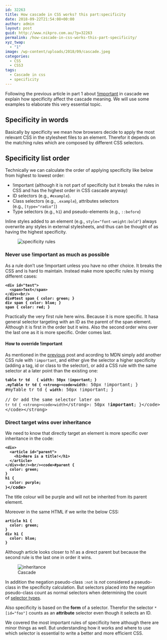 ```yaml
---
id: 32263
title: How cascade in CSS works? this part:specificity
date: 2018-09-22T21:54:08+00:00
author: admin
layout: post
guid: http://www.nikpro.com.au/?p=32263
permalink: /how-cascade-in-css-works-this-part-specificity/
xyz_twap:
  - "1"
image: /wp-content/uploads/2018/09/cascade.jpeg
categories:
  - CSS
  - CSS3
tags:
  - Cascade in css
  - specificity
---
```

Following the previous article in part 1 about [!important](http://www.nikpro.com.au/how-cascade-in-css-works-this-part-important/) in cascade we explain how specificity affect the cascade meaning. We will use some examples to elaborate this very essential topic.

## Specificity in words

Basically by specificity we mean how browsers decide to apply the most relevant CSS in the stylesheet files to an element. Therefor it depends on the matching rules which are composed by different CSS selectors.

## Specificity list order

Technically we can calculate the order of applying specificity like below from highest to lowest order:

  * !important (although it is not part of specificity but it breaks the rules in CSS and has the highest order in CSS cascade anyway)
  * ID selectors (e.g., `#example`).
  * Class selectors (e.g., `.example`), attributes selectors (e.g., `[type="radio"]`) 
  * Type selectors (e.g., `h1`) and pseudo-elements (e.g., `::before`)

Inline styles added to an element (e.g., `style="font-weight:bold"`) always overwrite any styles in external stylesheets, and thus can be thought of as having the highest specificity.<figure class="wp-block-image">

<img src="http://www.nikpro.com.au/wp-content/uploads/2018/09/specificity1.png" alt="specificity rules" class="wp-image-32265" srcset="http://testgatsby.local/wp-content/uploads/2018/09/specificity1.png 712w, http://testgatsby.local/wp-content/uploads/2018/09/specificity1-300x126.png 300w" sizes="(max-width: 712px) 100vw, 712px" /> </figure> 

### Never use !important as much as possible

As a rule don&#8217;t use !important unless you have no other choice. It breaks the CSS and is hard to maintain. Instead make more specific rules by mixing different cases:

<pre class="wp-block-preformatted"><strong><code>&lt;div id="test">
  &lt;span>Text&lt;/span>
&lt;/div>&lt;br/></code></strong><br /><strong><code>div#test span { color: green; }
div span { color: blue; }
span { color: red; }</code></strong></pre>

Practically the very first rule here wins. Because it is more specific. It hasa general selector targeting with an ID as the parent of the span element. Although it is first in the order but it wins. Also the second order wins over the last one as it is more specific. Order comes last.

#### How to override !important

As mentioned in the [previous](http://www.nikpro.com.au/how-cascade-in-css-works-this-part-important/) post and acording to MDN simply add another CSS rule with `!important`, and either give the selector a higher specificity (adding a tag, id or class to the selector), or add a CSS rule with the same selector at a later point than the existing one:

<pre class="wp-block-preformatted"><strong><code>table tr td   { width: 50px !important; }
.myTable tr td { &lt;strong>&lt;code>width</code></strong>: 50px !important; }
#myTable tr td { <strong><code>width</code></strong>: 50px !important; }<br /><br />// Or add the same selector later on<br /><code>tr td { &lt;strong>&lt;code>width</code>&lt;/strong>: 50px <strong>!important</strong>; }&lt;/code><br />&lt;/code>&lt;/strong></pre>

### Direct target wins over inheritance

We need to know that directly target an element is more specific over inheritance in the code:

<pre class="wp-block-preformatted"><strong><code>&lt;div>
  &lt;article id="parent">
    &lt;h1>Here is a title!&lt;/h1>
  &lt;/article>
&lt;/div>&lt;br/>&lt;br/>&lt;code>#parent {
  color: green;
}
h1 {
  color: purple;
}</code>&lt;/code></strong></pre>

The title colour will be purple and will not be inherited from its parent element.

Moreover in the same HTML if we write the below CSS:

<pre class="wp-block-preformatted"><strong><code>article h1 {
  color: green;
}
div h1 {
  color: blue;
}</code></strong></pre>

Although article looks closer to h1 as a direct parent but because the second rule is the last one in order it wins.

<div class="wp-block-image">
  <figure class="aligncenter"><img src="http://www.nikpro.com.au/wp-content/uploads/2018/09/ineritance.jpg" alt="inheritance" class="wp-image-32268" srcset="http://testgatsby.local/wp-content/uploads/2018/09/ineritance.jpg 1920w, http://testgatsby.local/wp-content/uploads/2018/09/ineritance-300x169.jpg 300w, http://testgatsby.local/wp-content/uploads/2018/09/ineritance-768x432.jpg 768w, http://testgatsby.local/wp-content/uploads/2018/09/ineritance-1024x576.jpg 1024w, http://testgatsby.local/wp-content/uploads/2018/09/ineritance-1568x882.jpg 1568w" sizes="(max-width: 1920px) 100vw, 1920px" /><figcaption>Cascade</figcaption></figure>
</div>

In addition the negation pseudo-class `:not` is _not_ considered a pseudo-class in the specificity calculation. But selectors placed into the negation pseudo-class count as normal selectors when determining the count of [selector types](https://developer.mozilla.org/en-US/docs/Web/CSS/Specificity#Selector_Types).

Also specificity is based on the **form** of a selector. Therefor the selector `*[id="foo"]` counts as an **attribute** selector even though it selects an ID.

We covered the most important rules of specificity here although there are minor things as well. But understanding how it works and where to use which selector is essential to write a better and more efficient CSS.